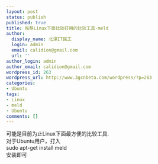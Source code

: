```yaml
---
layout: post
status: publish
published: true
title: 推荐Linux下面比较好用的比较工具-meld
author:
  display_name: 北漂IT民工
  login: admin
  email: calidion@gmail.com
  url: ''
author_login: admin
author_email: calidion@gmail.com
wordpress_id: 263
wordpress_url: http://www.3gcnbeta.com/wordpress/?p=263
categories:
- Ubuntu
tags:
- Linux
- meld
- Ubuntu
comments: []
---
```

<p>可能是目前为止Linux下面最方便的比较工具.<br />
对于Ubuntu用户，打入<br />
sudo apt-get install meld<br />
安装即可</p>
